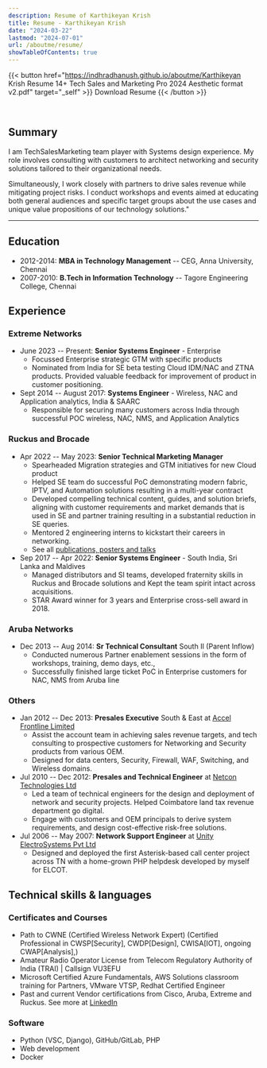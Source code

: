 ```yaml
---
description: Resume of Karthikeyan Krish
title: Resume - Karthikeyan Krish
date: "2024-03-22"
lastmod: "2024-07-01"
url: /aboutme/resume/
showTableOfContents: true
---
```


{{< button href="https://indhradhanush.github.io/aboutme/Karthikeyan Krish Resume 14+ Tech Sales and Marketing Pro 2024 Aesthetic format v2.pdf" target="_self" >}}
Download Resume
{{< /button >}}

<br>

## Summary

I am TechSalesMarketing team player with Systems design experience. My role involves consulting with customers to architect networking and security solutions tailored to their organizational needs.  

Simultaneously, I work closely with partners to drive sales revenue while mitigating project risks. I conduct workshops and events aimed at educating both general audiences and specific target groups about the use cases and unique value propositions of our technology solutions."

---

## Education

- 2012-2014: **MBA in Technology Management** -- CEG, Anna University, Chennai
- 2007-2010: **B.Tech in Information Technology** -- Tagore Engineering College, Chennai

## Experience

### Extreme Networks

- June 2023 -- Present: **Senior Systems Engineer** - Enterprise
  + Focussed Enterprise strategic GTM with specific products
  + Nominated from India for SE beta testing Cloud IDM/NAC and ZTNA products. Provided valuable feedback for improvement of product in customer positioning.
- Sept 2014 -- August 2017: **Systems Engineer** - Wireless, NAC and Application analytics, India & SAARC
  + Responsible for securing many customers across India through successful POC wireless, NAC, NMS, and Application Analytics

### Ruckus and Brocade

- Apr 2022 -- May 2023: **Senior Technical Marketing Manager**
  + Spearheaded Migration strategies and GTM initiatives for new Cloud product  
  + Helped SE team do successful PoC demonstrating modern fabric, IPTV, and Automation solutions resulting in a multi-year contract 
  + Developed compelling technical content, guides, and solution briefs, aligning with customer requirements and market demands that is used in SE and partner training resulting in a substantial reduction in SE queries.
  + Mentored 2 engineering interns to kickstart their careers in networking.
  + See all [publications, posters and talks](/aboutme/pubs/)
- Sep 2017 -- Apr 2022: **Senior Systems Engineer** - South India, Sri Lanka and Maldives
  + Managed distributors and SI teams, developed fraternity skills in Ruckus and Brocade solutions and Kept the team spirit intact across acquisitions.  
  + STAR Award winner for 3 years and Enterprise cross-sell award in 2018.
  
### Aruba Networks

- Dec 2013 -- Aug 2014: **Sr Technical Consultant** South II (Parent Inflow)
    + Conducted numerous Partner enablement sessions in the form of workshops, training, demo days, etc.,
    + Successfully finished large ticket PoC in Enterprise customers for NAC, NMS from Aruba line

### Others

- Jan 2012 -- Dec 2013: **Presales Executive** South & East at [Accel Frontline Limited](https://www.inspirisys.com/)
  + Assist the account team in achieving sales revenue targets, and tech consulting to prospective customers for Networking and Security products from various OEM.
  + Designed for data centers, Security, Firewall, WAF, Switching, and Wireless domains.
- Jul 2010 -- Dec 2012: **Presales and Technical Engineer** at [Netcon Technologies Ltd](https://www.netconglobal.com/)
  + Led a team of technical engineers for the design and deployment of network and security projects. Helped Coimbatore land tax revenue department go digital.
  + Engage with customers and OEM principals to derive system requirements, and design cost-effective risk-free solutions.
- Jul 2006 -- May 2007: **Network Support Engineer** at [Unity ElectroSystems Pvt Ltd](http://www.unity.co.in/)
  + Designed and deployed the first Asterisk-based call center project across TN with a home-grown PHP helpdesk developed by myself for ELCOT.

## Technical skills & languages

### Certificates and Courses

- Path to CWNE (Certified Wireless Network Expert) (Certified Professional in CWSP[Security], CWDP[Design], CWISA[IOT], ongoing CWAP[Analysis],)
- Amateur Radio Operator License from Telecom Regulatory Authority of India (TRAI) | Callsign VU3EFU
- Microsoft Certified Azure Fundamentals, AWS Solutions classroom training for Partners, VMware VTSP, Redhat Certified Engineer
- Past and current Vendor certifications from Cisco, Aruba, Extreme and Ruckus. See more at [LinkedIn](https://linkedin.com/in/mkarthikeyan/)

### Software

- Python (VSC, Django), GitHub/GitLab, PHP
- Web development
- Docker
